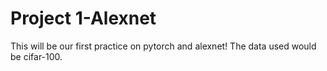 # Project 1-Alexnet

This will be our first practice on pytorch and alexnet! The data used would be cifar-100.
